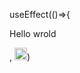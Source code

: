  useEffect(()=>{
 
 Hello wrold

 ,      <img src="https://cdn.jsdelivr.net/gh/devicons/devicon/icons/javascript/javascript-original.svg" alt="JavaScript Logo" style="width: 20px; height: 20px;" />)
 
